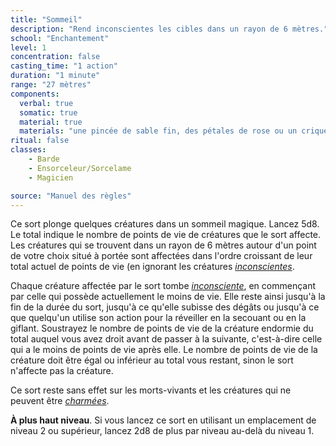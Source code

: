 ```yaml
---
title: "Sommeil"
description: "Rend inconscientes les cibles dans un rayon de 6 mètres."
school: "Enchantement"
level: 1
concentration: false
casting_time: "1 action"
duration: "1 minute"
range: "27 mètres"
components:
  verbal: true
  somatic: true
  material: true
  materials: "une pincée de sable fin, des pétales de rose ou un criquet"
ritual: false
classes:
    - Barde
    - Ensorceleur/Sorcelame
    - Magicien

source: "Manuel des règles"
---
```

Ce sort plonge quelques créatures dans un sommeil magique. Lancez 5d8. Le total indique le nombre de points de vie de créatures que le sort affecte. Les créatures qui se trouvent dans un rayon de 6 mètres autour d'un point de votre choix situé à portée sont affectées dans l'ordre croissant de leur total actuel de points de vie (en ignorant les créatures [_inconscientes_](/gerer-la-sante-du-personnage/#inconscient).

Chaque créature affectée par le sort tombe [_inconsciente_](/gerer-la-sante-du-personnage/#inconscient), en commençant par celle qui possède actuellement le moins de vie. Elle reste ainsi jusqu'à la fin de la durée du sort, jusqu'à ce qu'elle subisse des dégâts ou jusqu'à ce que quelqu'un utilise son action pour la réveiller en la secouant ou en la giflant. Soustrayez le nombre de points de vie de la créature endormie du total auquel vous avez droit avant de passer à la suivante, c'est-à-dire celle qui a le moins de points de vie après elle. Le nombre de points de vie de la créature doit être égal ou inférieur au total vous restant, sinon le sort n'affecte pas la créature.

Ce sort reste sans effet sur les morts-vivants et les créatures qui ne peuvent être [_charmées_](/gerer-la-sante-du-personnage/#charme).

**À plus haut niveau**. Si vous lancez ce sort en utilisant un emplacement de niveau 2 ou supérieur, lancez 2d8 de plus par niveau au-delà du niveau 1.
